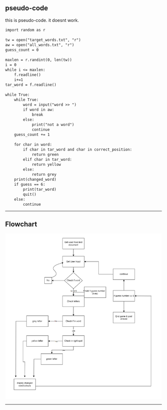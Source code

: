 ## pseudo-code

this is pseudo-code. it doesnt work.

    import random as r

    tw = open("target_words.txt", "r")
    aw = open("all_words.txt", "r")
    guess_count = 0

    maxlen = r.randint(0, len(tw))
    i = 0
    while i <= maxlen:
        f.readline()
        i+=1
    tar_word = f.readline()

    while True:
        while True:
            word = input("word >> ")
            if word in aw:
                break
            else:
                print("not a word")
                continue
        guess_count += 1

        for char in word:
            if char in tar_word and char in correct_position:
                return green
            elif char in tar_word:
                return yellow
            else:
                return grey
        print(changed_word)
        if guess == 6:
            print(tar_word)
            quit()
        else:
            continue

---
## Flowchart

![Wordle flow chart](./flowchart.png)

---